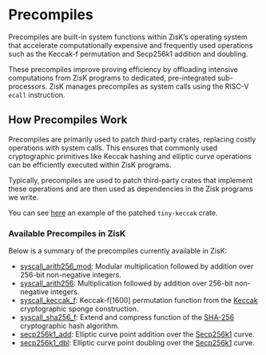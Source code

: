 # Precompiles

Precompiles are built-in system functions within ZisK’s operating system that accelerate computationally expensive and frequently used operations such as the Keccak-f permutation and Secp256k1 addition and doubling. 

These precompiles improve proving efficiency by offloading intensive computations from ZisK programs to dedicated, pre-integrated sub-processors. ZisK manages precompiles as system calls using the RISC-V `ecall` instruction.

## How Precompiles Work

Precompiles are primarily used to patch third-party crates, replacing costly operations with system calls. This ensures that commonly used cryptographic primitives like Keccak hashing and elliptic curve operations can be efficiently executed within ZisK programs.

Typically, precompiles are used to patch third-party crates that implement these operations and are then used as dependencies in the Zisk programs we write.

You can see [here](https://github.com/0xPolygonHermez/zisk-patch-tiny-keccak/tree/zisk) an example of the patched `tiny-keccak` crate.

### Available Precompiles in ZisK

Below is a summary of the precompiles currently available in ZisK:
- [syscall_arith256_mod](https://github.com/0xPolygonHermez/zisk/tree/main/ziskos/entrypoint/src/syscalls/arith256_mod.rs): Modular multiplication followed by addition over 256-bit non-negative integers.
- [syscall_arith256](https://github.com/0xPolygonHermez/zisk/tree/main/ziskos/entrypoint/src/syscalls/arith256.rs): Multiplication followed by addition over 256-bit non-negative integers.
- [syscall_keccak_f](https://github.com/0xPolygonHermez/zisk/tree/main/ziskos/entrypoint/src/syscalls/keccakf.rs): Keccak-f[1600] permutation function from the [Keccak](https://keccak.team/files/Keccak-reference-3.0.pdf) cryptographic sponge construction.
- [syscall_sha256_f](https://github.com/0xPolygonHermez/zisk/tree/main/ziskos/entrypoint/src/syscalls/sha256f.rs): Extend and compress function of the [SHA-256](https://nvlpubs.nist.gov/nistpubs/FIPS/NIST.FIPS.180-4.pdf) cryptographic hash algorithm.
- [secp256k1_add](https://github.com/0xPolygonHermez/zisk/tree/main/ziskos/entrypoint/src/syscalls/secp256k1_add.rs): Elliptic curve point addition over the [Secp256k1](https://en.bitcoin.it/wiki/Secp256k1) curve.
- [secp256k1_dbl](https://github.com/0xPolygonHermez/zisk/tree/main/ziskos/entrypoint/src/syscalls/secp256k1_dbl.rs): Elliptic curve point doubling over the [Secp256k1](https://en.bitcoin.it/wiki/Secp256k1) curve.